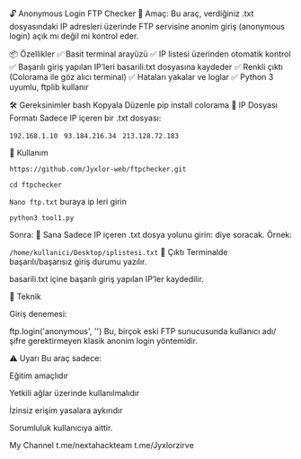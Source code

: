 🔓 Anonymous Login FTP Checker
🎯 Amaç:
Bu araç, verdiğiniz .txt dosyasındaki IP adresleri üzerinde FTP servisine anonim giriş (anonymous login) açık mı değil mi kontrol eder.

📦 Özellikler
✅ Basit terminal arayüzü
✅ IP listesi üzerinden otomatik kontrol
✅ Başarılı giriş yapılan IP’leri basarili.txt dosyasına kaydeder
✅ Renkli çıktı (Colorama ile göz alıcı terminal)
✅ Hataları yakalar ve loglar
✅ Python 3 uyumlu, ftplib kullanır

🛠 Gereksinimler
bash
Kopyala
Düzenle
pip install colorama
📁 IP Dosyası Formatı
Sadece IP içeren bir .txt dosyası:

```192.168.1.10 ``` 
```93.184.216.34 ``` 
```213.128.72.183``` 


🚀 Kullanım

```https://github.com/Jyxlor-web/ftpchecker.git```

```cd ftpchecker```

```Nano ftp.txt``` buraya ip leri girin

```python3 tool1.py```


Sonra:
📎 Sana Sadece IP içeren .txt dosya yolunu girin: diye soracak.
Örnek:


```/home/kullanici/Desktop/iplistesi.txt```
📂 Çıktı
Terminalde başarılı/başarısız giriş durumu yazılır.

basarili.txt içine başarılı giriş yapılan IP’ler kaydedilir.

🧠 Teknik


Giriş denemesi:


ftp.login('anonymous', '')
Bu, birçok eski FTP sunucusunda kullanıcı adı/şifre gerektirmeyen klasik anonim login yöntemidir.

⚠️ Uyarı
Bu araç sadece:

Eğitim amaçlıdır

Yetkili ağlar üzerinde kullanılmalıdır

İzinsiz erişim yasalara aykırıdır

Sorumluluk kullanıcıya aittir.

My Channel t.me/nextahackteam t.me/Jyxlorzirve
